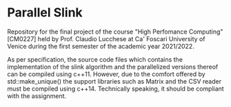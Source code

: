 # Parallel Slink
Repository for the final project of the course "High Perfomance Computing" [CM0227] held by Prof. Claudio Lucchese
at Ca' Foscari University of Venice during the first semester of the academic year 2021/2022.

As per specification, the source code files which contains the implementation of the slink algorithm and the parallelized
versions thereof can be compiled using c++11. However, due to the comfort offered by std::make_unique() the support libraries
such as Matrix and the CSV reader must be compiled using c++14. Technically speaking, it should be compliant with the assignment.
